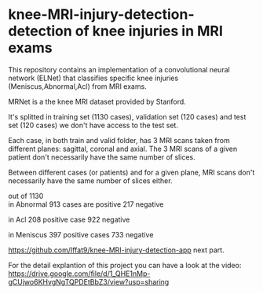 # knee-MRI-injury-detection- detection of knee injuries in MRI exams

This repository contains an implementation of a convolutional neural network (ELNet) that classifies specific knee injuries (Meniscus,Abnormal,Acl) from MRI exams.

MRNet is a the knee MRI dataset provided by Stanford.

It's splitted in training set (1130 cases), validation set (120 cases) and test set (120 cases)
we don't have access to the test set.

Each case, in both train and valid folder, has 3 MRI scans taken from different planes: sagittal, coronal and axial.
The 3 MRI scans of a given patient don't necessarily have the same number of slices.

Between different cases (or patients) and for a given plane, MRI scans don't necessarily have the same number of slices either.

out of 1130  
in Abnormal 
913 cases are positive
217 negative

in Acl
208 positive case
922 negative

in Meniscus
397 positive cases
733 negative 

https://github.com/Iffat9/knee-MRI-injury-detection-app next part.

For the detail explantion of this project you can have a look at the video:
https://drive.google.com/file/d/1_QHE1nMp-gCUjwo6KHvgNgTQPDEtBbZ3/view?usp=sharing


 

